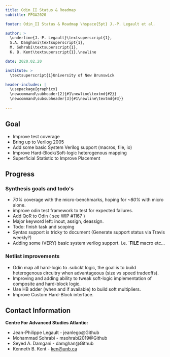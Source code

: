 ```yaml
---
title: Odin_II Status & Roadmap
subtitle: FPGA2020

footer: Odin_II Status & Roadmap \hspace{5pt} J.-P. Legault et al.

author: > 
  \underline{J.-P. Legault}\textsuperscript{1},
  S.A. Damghani\textsuperscript{1}, 
  M. Sohrabi\textsuperscript{1}, 
  K. B. Kent\textsuperscript{1},\newline

date: 2020.02.20

institute: >
  \textsuperscript{1}University of New Brunswick

header-includes: |
  \usepackage{graphicx}
  \newcommand\subheader[2]{#1\newline\textmd{#2}}
  \newcommand\subsubheader[3]{#1\newline\textmd{#3}}
  
---
```


## Goal

- Improve test coverage
- Bring up to Verilog 2005
- Add some basic System Verilog support (macros, file, io)
- Improve Hard-Block/Soft-logic heterogenous mapping
- Superficial Statistic to Improve Placement

## Progress

### Synthesis goals and todo's

- *70%* coverage with the micro-benchmarks, hoping for *~80%* with micro alone.
- improve odin test framework to test for expected failures.
- Add QoR to Odin ( see WIP #1167 )
- Major keyword left: inout, assign, deassign.
- Todo: finish task and scoping
- Syntax support is tricky to document (Generate support status via Travis weekly?)
- Adding some (VERY) basic system verilog support. i.e. `__FILE__ macro etc...

### Netlist improvements

- Odin map all hard-logic to .subckt logic, the goal is to build heterogenous circuitry when advantageous (size vs speed tradeoffs).
- Improving and adding ability to tweak soft-logic implementation of composite and hard-block logic.
- Use HB adder (when and if available) to build soft multipliers.
- Improve Custom Hard-Block interface.

## Contact Information

**Centre For Advanced Studies Atlantic:**

- Jean-Philippe Legault - jeanlego@Github
- Mohammad Sohrabi - msohrabi2019@Github
- Seyed A. Damgani - damghan@Github
- Kenneth B. Kent - ken@unb.ca
